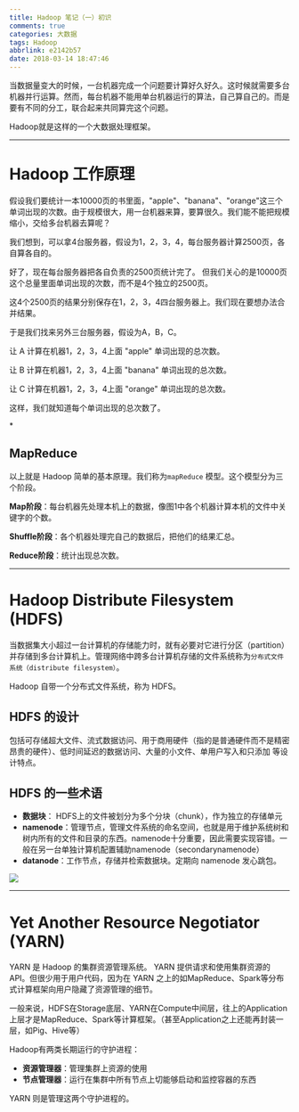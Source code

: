 ```yaml
---
title: Hadoop 笔记（一）初识
comments: true
categories: 大数据
tags: Hadoop
abbrlink: e2142b57
date: 2018-03-14 18:47:46
---
```


当数据量变大的时候，一台机器完成一个问题要计算好久好久。这时候就需要多台机器并行运算。然而，每台机器不能用单台机器运行的算法，自己算自己的。而是要有不同的分工，联合起来共同算完这个问题。

Hadoop就是这样的一个大数据处理框架。

---

# Hadoop 工作原理

假设我们要统计一本10000页的书里面，"apple"、"banana"、"orange"这三个单词出现的次数。由于规模很大，用一台机器来算，要算很久。我们能不能把规模缩小，交给多台机器去算呢？

我们想到，可以拿4台服务器，假设为1，2，3，4，每台服务器计算2500页，各自算各自的。

好了，现在每台服务器把各自负责的2500页统计完了。 但我们关心的是10000页这个总量里面单词出现的次数，而不是4个独立的2500页。

这4个2500页的结果分别保存在1，2，3，4四台服务器上。我们现在要想办法合并结果。

于是我们找来另外三台服务器，假设为A，B，C。

让 A 计算在机器1，2，3，4上面 "apple" 单词出现的总次数。

让 B 计算在机器1，2，3，4上面 "banana" 单词出现的总次数。

让 C 计算在机器1，2，3，4上面 "orange" 单词出现的总次数。

这样，我们就知道每个单词出现的总次数了。

<!-- more -->*

## MapReduce

以上就是 Hadoop 简单的基本原理。我们称为`mapReduce` 模型。这个模型分为三个阶段。

**Map阶段**：每台机器先处理本机上的数据，像图1中各个机器计算本机的文件中关键字的个数。

**Shuffle阶段**：各个机器处理完自己的数据后，把他们的结果汇总。

**Reduce阶段**：统计出现总次数。

---

# Hadoop Distribute Filesystem (HDFS)

当数据集大小超过一台计算机的存储能力时，就有必要对它进行分区（partition）并存储到多台计算机上。管理网络中跨多台计算机存储的文件系统称为`分布式文件系统（distribute filesystem）`。

Hadoop 自带一个分布式文件系统，称为 HDFS。

## HDFS 的设计

包括可存储超大文件、流式数据访问、用于商用硬件（指的是普通硬件而不是精密昂贵的硬件）、低时间延迟的数据访问、大量的小文件、单用户写入和只添加 等设计特点。

## HDFS 的一些术语

* **数据块**： HDFS上的文件被划分为多个分块（chunk），作为独立的存储单元
* **namenode**：管理节点，管理文件系统的命名空间，也就是用于维护系统树和树内所有的文件和目录的东西。namenode十分重要，因此需要实现容错。一般在另一台单独计算机配置辅助namenode（secondarynamenode）
* **datanode**：工作节点，存储并检索数据块。定期向 namenode 发心跳包。

![](../../../../images/hadoop/node.png)

---

# Yet Another Resource Negotiator (YARN)

YARN 是 Hadoop 的集群资源管理系统。 YARN 提供请求和使用集群资源的API。但很少用于用户代码，因为在 YARN 之上的如MapReduce、Spark等分布式计算框架向用户隐藏了资源管理的细节。

一般来说，HDFS在Storage底层、YARN在Compute中间层，往上的Application上层才是MapReduce、Spark等计算框架。（甚至Application之上还能再封装一层，如Pig、Hive等）

Hadoop有两类长期运行的守护进程：

* **资源管理器**：管理集群上资源的使用
* **节点管理器**：运行在集群中所有节点上切能够启动和监控容器的东西

 YARN 则是管理这两个守护进程的。

